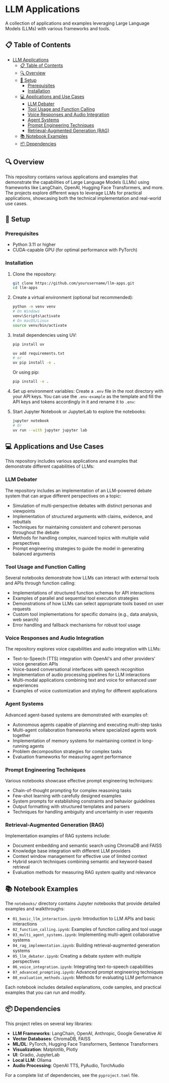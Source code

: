 # LLM Applications

A collection of applications and examples leveraging Large Language Models (LLMs) with various frameworks and tools.

## 📋 Table of Contents

- [LLM Applications](#llm-applications)
  - [📋 Table of Contents](#-table-of-contents)
  - [🔍 Overview](#-overview)
  - [🚀 Setup](#-setup)
    - [Prerequisites](#prerequisites)
    - [Installation](#installation)
  - [💻 Applications and Use Cases](#-applications-and-use-cases)
    - [LLM Debater](#llm-debater)
    - [Tool Usage and Function Calling](#tool-usage-and-function-calling)
    - [Voice Responses and Audio Integration](#voice-responses-and-audio-integration)
    - [Agent Systems](#agent-systems)
    - [Prompt Engineering Techniques](#prompt-engineering-techniques)
    - [Retrieval-Augmented Generation (RAG)](#retrieval-augmented-generation-rag)
  - [📚 Notebook Examples](#-notebook-examples)
  - [📦 Dependencies](#-dependencies)

## 🔍 Overview

This repository contains various applications and examples that demonstrate the capabilities of Large Language Models (LLMs) using frameworks like LangChain, OpenAI, Hugging Face Transformers, and more. The projects explore different ways to leverage LLMs for practical applications, showcasing both the technical implementation and real-world use cases.

## 🚀 Setup

### Prerequisites

- Python 3.11 or higher
- CUDA-capable GPU (for optimal performance with PyTorch)

### Installation

1. Clone the repository:
   ```bash
   git clone https://github.com/yourusername/llm-apps.git
   cd llm-apps
   ```

2. Create a virtual environment (optional but recommended):
   ```bash
   python -m venv venv
   # On Windows
   venv\Scripts\activate
   # On macOS/Linux
   source venv/bin/activate
   ```

3. Install dependencies using UV:
   ```bash
   pip install uv

   uv add requirements.txt
   # or
   uv pip install -e .
   ```

   Or using pip:
   ```bash
   pip install -e .
   ```

4. Set up environment variables:
   Create a `.env` file in the root directory with your API keys. 
   You can use the `.env-example` as the template and fill the API keys and tokens accordingly in it and rename it to `.env`:


5. Start Jupyter Notebook or JupyterLab to explore the notebooks:
   ```bash
   jupyter notebook
   # Or
   uv run --with jupyter jupyter lab
   ```

## 💻 Applications and Use Cases

This repository includes various applications and examples that demonstrate different capabilities of LLMs:

### LLM Debater

The repository includes an implementation of an LLM-powered debate system that can argue different perspectives on a topic:

- Simulation of multi-perspective debates with distinct personas and viewpoints
- Implementation of structured arguments with claims, evidence, and rebuttals
- Techniques for maintaining consistent and coherent personas throughout the debate
- Methods for handling complex, nuanced topics with multiple valid perspectives
- Prompt engineering strategies to guide the model in generating balanced arguments

### Tool Usage and Function Calling

Several notebooks demonstrate how LLMs can interact with external tools and APIs through function calling:

- Implementations of structured function schemas for API interactions
- Examples of parallel and sequential tool execution strategies
- Demonstrations of how LLMs can select appropriate tools based on user requests
- Custom tool implementations for specific domains (e.g., data analysis, web search)
- Error handling and fallback mechanisms for robust tool usage

### Voice Responses and Audio Integration

The repository explores voice capabilities and audio integration with LLMs:

- Text-to-Speech (TTS) integration with OpenAI's and other providers' voice generation APIs
- Voice-based conversational interfaces with speech recognition
- Implementation of audio processing pipelines for LLM interactions
- Multi-modal applications combining text and voice for enhanced user experiences
- Examples of voice customization and styling for different applications

### Agent Systems

Advanced agent-based systems are demonstrated with examples of:

- Autonomous agents capable of planning and executing multi-step tasks
- Multi-agent collaboration frameworks where specialized agents work together
- Implementation of memory systems for maintaining context in long-running agents
- Problem decomposition strategies for complex tasks
- Evaluation frameworks for measuring agent performance

### Prompt Engineering Techniques

Various notebooks showcase effective prompt engineering techniques:

- Chain-of-thought prompting for complex reasoning tasks
- Few-shot learning with carefully designed examples
- System prompts for establishing constraints and behavior guidelines
- Output formatting with structured templates and parsers
- Techniques for handling ambiguity and uncertainty in user requests

### Retrieval-Augmented Generation (RAG)

Implementation examples of RAG systems include:

- Document embedding and semantic search using ChromaDB and FAISS
- Knowledge base integration with different LLM providers
- Context window management for effective use of limited context
- Hybrid search techniques combining semantic and keyword-based retrieval
- Evaluation methods for measuring RAG system quality and relevance

## 📚 Notebook Examples

The `notebooks/` directory contains Jupyter notebooks that provide detailed examples and walkthroughs:

- `01_basic_llm_interaction.ipynb`: Introduction to LLM APIs and basic interactions
- `02_function_calling.ipynb`: Examples of function calling and tool usage
- `03_multi_agent_systems.ipynb`: Implementing multi-agent collaborative systems
- `04_rag_implementation.ipynb`: Building retrieval-augmented generation systems
- `05_llm_debater.ipynb`: Creating a debate system with multiple perspectives
- `06_voice_integration.ipynb`: Integrating text-to-speech capabilities
- `07_advanced_prompting.ipynb`: Advanced prompt engineering techniques
- `08_evaluation_methods.ipynb`: Methods for evaluating LLM performance

Each notebook includes detailed explanations, code samples, and practical examples that you can run and modify.

## 📦 Dependencies

This project relies on several key libraries:

- **LLM Frameworks**: LangChain, OpenAI, Anthropic, Google Generative AI
- **Vector Databases**: ChromaDB, FAISS
- **ML/DL**: PyTorch, Hugging Face Transformers, Sentence Transformers
- **Visualization**: Matplotlib, Plotly
- **UI**: Gradio, JupyterLab
- **Local LLM**: Ollama
- **Audio Processing**: OpenAI TTS, PyAudio, TorchAudio

For a complete list of dependencies, see the `pyproject.toml` file.
